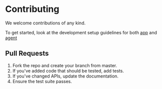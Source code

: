 # Contributing

We welcome contributions of any kind.

To get started, look at the development setup guidelines for both [app](app#development) and [agent](agent#container-creation-and-docker-image-building)

## Pull Requests

1. Fork the repo and create your branch from master.
2. If you've added code that should be tested, add tests.
3. If you've changed APIs, update the documentation.
4. Ensure the test suite passes.
